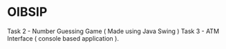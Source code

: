 # OIBSIP
Task 2 - Number Guessing Game ( Made using Java Swing )
Task 3 - ATM Interface ( console based application ).
